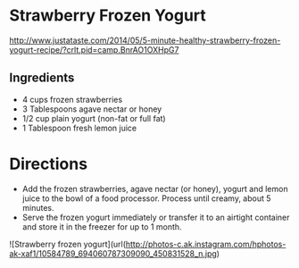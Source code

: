 # Strawberry Frozen Yogurt
http://www.justataste.com/2014/05/5-minute-healthy-strawberry-frozen-yogurt-recipe/?crlt.pid=camp.BnrAO1OXHpG7

## Ingredients
* 4 cups frozen strawberries
* 3 Tablespoons agave nectar or honey
* 1/2 cup plain yogurt (non-fat or full fat)
* 1 Tablespoon fresh lemon juice

# Directions
* Add the frozen strawberries, agave nectar (or honey), yogurt and lemon juice to the bowl of a food processor. Process until creamy, about 5 minutes.
* Serve the frozen yogurt immediately or transfer it to an airtight container and store it in the freezer for up to 1 month.

![Strawberry frozen yogurt](url(http://photos-c.ak.instagram.com/hphotos-ak-xaf1/10584789_694060787309090_450831528_n.jpg)
